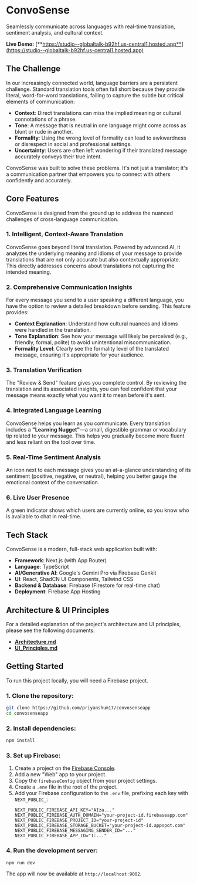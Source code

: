 # ConvoSense

Seamlessly communicate across languages with real-time translation, sentiment analysis, and cultural context.

**Live Demo:** [**https://studio--globaltalk-b92hf.us-central1.hosted.app**](https://studio--globaltalk-b92hf.us-central1.hosted.app)

## The Challenge

In our increasingly connected world, language barriers are a persistent challenge. Standard translation tools often fall short because they provide literal, word-for-word translations, failing to capture the subtle but critical elements of communication:

*   **Context**: Direct translations can miss the implied meaning or cultural connotations of a phrase.
*   **Tone**: A message that is neutral in one language might come across as blunt or rude in another.
*   **Formality**: Using the wrong level of formality can lead to awkwardness or disrespect in social and professional settings.
*   **Uncertainty**: Users are often left wondering if their translated message accurately conveys their true intent.

ConvoSense was built to solve these problems. It's not just a translator; it's a communication partner that empowers you to connect with others confidently and accurately.

## Core Features

ConvoSense is designed from the ground up to address the nuanced challenges of cross-language communication.

### 1. Intelligent, Context-Aware Translation
ConvoSense goes beyond literal translation. Powered by advanced AI, it analyzes the underlying meaning and idioms of your message to provide translations that are not only accurate but also contextually appropriate. This directly addresses concerns about translations not capturing the intended meaning.

### 2. Comprehensive Communication Insights
For every message you send to a user speaking a different language, you have the option to review a detailed breakdown before sending. This feature provides:
*   **Context Explanation**: Understand how cultural nuances and idioms were handled in the translation.
*   **Tone Explanation**: See how your message will likely be perceived (e.g., friendly, formal, polite) to avoid unintentional miscommunication.
*   **Formality Level**: Clearly see the formality level of the translated message, ensuring it's appropriate for your audience.

### 3. Translation Verification
The "Review & Send" feature gives you complete control. By reviewing the translation and its associated insights, you can feel confident that your message means exactly what you want it to mean before it's sent.

### 4. Integrated Language Learning
ConvoSense helps you learn as you communicate. Every translation includes a **"Learning Nugget"**—a small, digestible grammar or vocabulary tip related to your message. This helps you gradually become more fluent and less reliant on the tool over time.

### 5. Real-Time Sentiment Analysis
An icon next to each message gives you an at-a-glance understanding of its sentiment (positive, negative, or neutral), helping you better gauge the emotional context of the conversation.

### 6. Live User Presence
A green indicator shows which users are currently online, so you know who is available to chat in real-time.

## Tech Stack

ConvoSense is a modern, full-stack web application built with:

*   **Framework**: Next.js (with App Router)
*   **Language**: TypeScript
*   **AI/Generative AI**: Google's Gemini Pro via Firebase Genkit
*   **UI**: React, ShadCN UI Components, Tailwind CSS
*   **Backend & Database**: Firebase (Firestore for real-time chat)
*   **Deployment**: Firebase App Hosting

## Architecture & UI Principles

For a detailed explanation of the project's architecture and UI principles, please see the following documents:

- [**Architecture.md**](docs/architecture.md)
- [**UI_Principles.md**](docs/ui_principles.md)

## Getting Started

To run this project locally, you will need a Firebase project.

### 1. Clone the repository:
```bash
git clone https://github.com/priyanshum17/convosenseapp
cd convosenseapp
```

### 2. Install dependencies:
```bash
npm install
```

### 3. Set up Firebase:
1.  Create a project on the [Firebase Console](https://console.firebase.google.com/).
2.  Add a new "Web" app to your project.
3.  Copy the `firebaseConfig` object from your project settings.
4.  Create a `.env` file in the root of the project.
5.  Add your Firebase configuration to the `.env` file, prefixing each key with `NEXT_PUBLIC_`:
    ```env
    NEXT_PUBLIC_FIREBASE_API_KEY="AIza..."
    NEXT_PUBLIC_FIREBASE_AUTH_DOMAIN="your-project-id.firebaseapp.com"
    NEXT_PUBLIC_FIREBASE_PROJECT_ID="your-project-id"
    NEXT_PUBLIC_FIREBASE_STORAGE_BUCKET="your-project-id.appspot.com"
    NEXT_PUBLIC_FIREBASE_MESSAGING_SENDER_ID="..."
    NEXT_PUBLIC_FIREBASE_APP_ID="1:..."
    ```

### 4. Run the development server:
```bash
npm run dev
```

The app will now be available at `http://localhost:9002`.